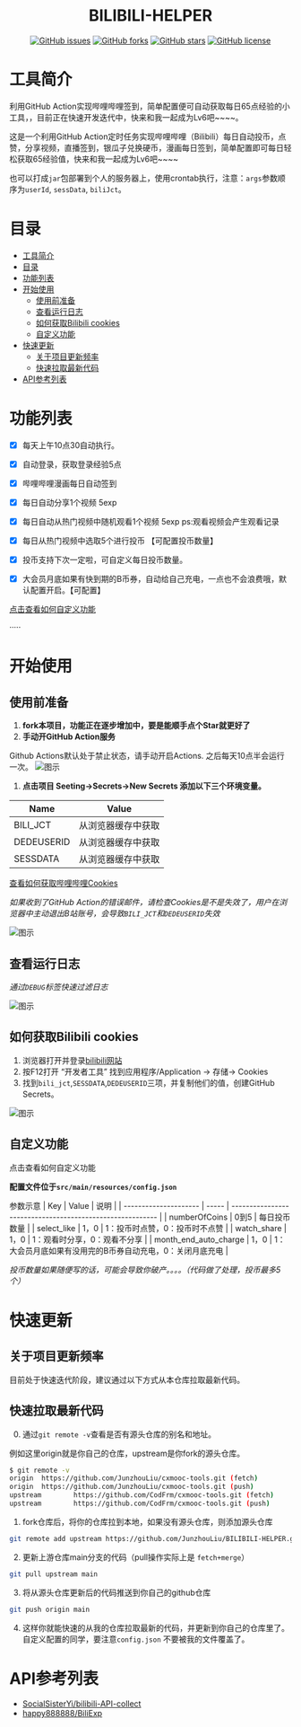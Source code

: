 <h1 align="center">
BILIBILI-HELPER
</h1>

<div align="center"> 

[![GitHub issues](https://img.shields.io/github/issues/JunzhouLiu/BILIBILI-HELPER?style=flat-square)](https://github.com/JunzhouLiu/BILIBILI-HELPER/issues)
[![GitHub forks](https://img.shields.io/github/forks/JunzhouLiu/BILIBILI-HELPER?style=flat-square)](https://github.com/JunzhouLiu/BILIBILI-HELPER/network)
[![GitHub stars](https://img.shields.io/github/stars/JunzhouLiu/BILIBILI-HELPER?style=flat-square)](https://github.com/JunzhouLiu/BILIBILI-HELPER/stargazers)
[![GitHub license](https://img.shields.io/github/license/JunzhouLiu/BILIBILI-HELPER?style=flat-square)](https://github.com/JunzhouLiu/BILIBILI-HELPER/blob/main/LICENSE) 
 
</div>

# 工具简介 

利用GitHub Action实现哔哩哔哩签到，简单配置便可自动获取每日65点经验的小工具，，目前正在快速开发迭代中，快来和我一起成为Lv6吧~~~~。

这是一个利用GitHub Action定时任务实现哔哩哔哩（Bilibili）每日自动投币，点赞，分享视频，直播签到，银瓜子兑换硬币，漫画每日签到，简单配置即可每日轻松获取65经验值，快来和我一起成为Lv6吧~~~~

也可以打成`jar`包部署到个人的服务器上，使用crontab执行，注意：`args`参数顺序为`userId`, `sessData`, `biliJct`。

# 目录
- [工具简介](#工具简介)
- [目录](#目录)
- [功能列表](#功能列表)
- [开始使用](#开始使用)
  - [使用前准备](#使用前准备)
  - [查看运行日志](#查看运行日志)
  - [<span id="jump">如何获取Bilibili cookies</span>](#如何获取bilibili-cookies)
  - [自定义功能](#自定义功能)
- [快速更新](#快速更新)
  - [关于项目更新频率](#关于项目更新频率)
  - [快速拉取最新代码](#快速拉取最新代码)
- [API参考列表](#api参考列表)


# 功能列表
* [x] 每天上午10点30自动执行。 
* [x] 自动登录，获取登录经验5点 
* [x] 哔哩哔哩漫画每日自动签到 
* [x] 每日自动分享1个视频 5exp 
* [x] 每日自动从热门视频中随机观看1个视频 5exp  ps:观看视频会产生观看记录
* [x] 每日从热门视频中选取5个进行投币 【可配置投币数量】
* [x] 投币支持下次一定啦，可自定义每日投币数量。
* [x] 大会员月底如果有快到期的B币券，自动给自己充电，一点也不会浪费哦，默认配置开启。【可配置】


[点击查看如何自定义功能](#jump1)

·····

# 开始使用
## 使用前准备
1. **fork本项目，功能正在逐步增加中，要是能顺手点个Star就更好了**
2. **手动开GitHub Action服务**
   
Github Actions默认处于禁止状态，请手动开启Actions. 之后每天10点半会运行一次。
![图示](docs/IMG/openActions.png)

1. **点击项目 Seeting->Secrets->New Secrets 添加以下三个环境变量。** 
 
| Name       | Value              |
| ---------- | ------------------ |
| BILI_JCT   | 从浏览器缓存中获取 |
| DEDEUSERID | 从浏览器缓存中获取 |
| SESSDATA   | 从浏览器缓存中获取 |

[查看如何获取哔哩哔哩Cookies](#jump)

*如果收到了GitHub Action的错误邮件，请检查Cookies是不是失效了，用户在浏览器中主动退出B站账号，会导致`BILI_JCT`和`DEDEUSERID`失效*

![图示](docs/IMG/20201013210000.png)


## 查看运行日志 
*通过`DEBUG`标签快速过滤日志*  

![图示](docs/IMG/20201013134409.png)


## <span id="jump">如何获取Bilibili cookies</span>

1. 浏览器打开并登录[bilibili网站](https://www.bilibili.com/)
2. 按F12打开 “开发者工具” 找到应用程序/Application -> 存储-> Cookies
3. 找到`bili_jct`,`SESSDATA`,`DEDEUSERID`三项，并复制他们的值，创建GitHub Secrets。

![图示](docs/IMG/20201012001307.png)

## 自定义功能

<span id="jump1">点击查看如何自定义功能</span>

**配置文件位于`src/main/resources/config.json`**

参数示意
| Key                   | Value | 说明                                                      |
| --------------------- | ----- | --------------------------------------------------------- |
| numberOfCoins         | 0到5  | 每日投币数量                                              |
| select_like           | 1，0  | 1：投币时点赞，0：投币时不点赞                            |
| watch_share           | 1，0  | 1：观看时分享，0：观看不分享                              |
| month_end_auto_charge | 1，0  | 1：大会员月底如果有没用完的B币券自动充电，0：关闭月底充电 |

*投币数量如果随便写的话，可能会导致你破产。。。。（代码做了处理，投币最多5个）*


# 快速更新

## 关于项目更新频率
目前处于快速迭代阶段，建议通过以下方式从本仓库拉取最新代码。

## 快速拉取最新代码

0. 通过`git remote -v`查看是否有源头仓库的别名和地址。

例如这里origin就是你自己的仓库，upstream是你fork的源头仓库。
```bash
$ git remote -v
origin  https://github.com/JunzhouLiu/cxmooc-tools.git (fetch)
origin  https://github.com/JunzhouLiu/cxmooc-tools.git (push)
upstream        https://github.com/CodFrm/cxmooc-tools.git (fetch)
upstream        https://github.com/CodFrm/cxmooc-tools.git (push)

```

1. fork仓库后，将你的仓库拉到本地，如果没有源头仓库，则添加源头仓库
```bash
git remote add upstream https://github.com/JunzhouLiu/BILIBILI-HELPER.git
```

2. 更新上游仓库main分支的代码（pull操作实际上是 `fetch+merge`）

```bash
git pull upstream main
```

3. 将从源头仓库更新后的代码推送到你自己的github仓库

```bash
git push origin main 
```
4. 这样你就能快速的从我的仓库拉取最新的代码，并更新到你自己的仓库里了。自定义配置的同学，要注意`config.json` 不要被我的文件覆盖了。 


# API参考列表

- [SocialSisterYi/bilibili-API-collect](https://github.com/SocialSisterYi/bilibili-API-collect)
- [happy888888/BiliExp](https://github.com/happy888888/BiliExp)